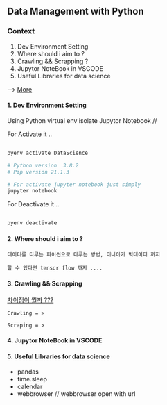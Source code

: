 ## Data Management with Python

### Context

1. Dev Environment Setting
2. Where should i aim to ?
3. Crawling && Scrapping ?
4. Jupytor NoteBook in VSCODE
5. Useful Libraries for data science

--> [More](https://www.notion.so/Data-Analystic-1fd6962880de4f37bb0cbc429325dbd9)

#### 1. Dev Environment Setting

Using Python virtual env isolate Jupytor Notebook //

For Activate it ..

```zsh

pyenv activate DataScience

# Python version  3.8.2
# Pip version 21.1.3

# For activate jupyter notebook just simply
jupyter notebook

```

For Deactivate it ..

```zsh

pyenv deactivate


```

#### 2. Where should i aim to ?

    데이터를 다루는 파이썬으로 다루는 방법, 더나아가 빅데이터 까지

    할 수 있다면 tensor flow 까지 ....

#### 3. Crawling && Scrapping

[차이점이 뭘까 ???](https://98yejin.github.io/2020-11-02-crawling-vs-scraping/)

    Crawling = >

    Scraping = >

#### 4. Jupytor NoteBook in VSCODE

#### 5. Useful Libraries for data science

- pandas
- time.sleep
- calendar
- webbrowser // webbrowser open with url
